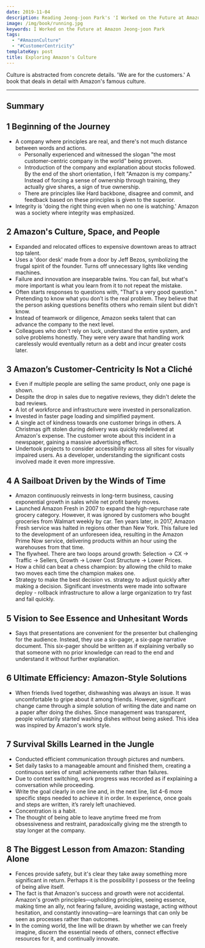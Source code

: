 ```yaml
---
date: 2019-11-04
description: Reading Jeong-joon Park's 'I Worked on the Future at Amazon'
image: /img/book/running.jpg
keywords: I Worked on the Future at Amazon Jeong-joon Park
tags:
  - "#AmazonCulture"
  - "#CustomerCentricity"
templateKey: post
title: Exploring Amazon's Culture
---
```

Culture is abstracted from concrete details. 'We are for the customers.' A book that deals in detail with Amazon's famous culture.

---
## Summary

## 1 Beginning of the Journey

- A company where principles are real, and there's not much distance between words and actions.
    - Personally experienced and witnessed the slogan "the most customer-centric company in the world" being proven.
    - Introduction of the company and explanation about stocks followed. By the end of the short orientation, I felt "Amazon is my company." Instead of forcing a sense of ownership through training, they actually give shares, a sign of true ownership.
    - There are principles like Hard backbone, disagree and commit, and feedback based on these principles is given to the superior.
- Integrity is 'doing the right thing even when no one is watching.' Amazon was a society where integrity was emphasized.

## 2 Amazon's Culture, Space, and People

- Expanded and relocated offices to expensive downtown areas to attract top talent.
- Uses a 'door desk' made from a door by Jeff Bezos, symbolizing the frugal spirit of the founder. Turns off unnecessary lights like vending machines.
- Failure and innovation are inseparable twins. You can fail, but what's more important is what you learn from it to not repeat the mistake.
- Often starts responses to questions with, "That's a very good question." Pretending to know what you don’t is the real problem. They believe that the person asking questions benefits others who remain silent but didn't know.
- Instead of teamwork or diligence, Amazon seeks talent that can advance the company to the next level.
- Colleagues who don't rely on luck, understand the entire system, and solve problems honestly. They were very aware that handling work carelessly would eventually return as a debt and incur greater costs later.

## 3 Amazon’s Customer-Centricity Is Not a Cliché

- Even if multiple people are selling the same product, only one page is shown.
- Despite the drop in sales due to negative reviews, they didn't delete the bad reviews.
- A lot of workforce and infrastructure were invested in personalization.
- Invested in faster page loading and simplified payment.
- A single act of kindness towards one customer brings in others. A Christmas gift stolen during delivery was quickly redelivered at Amazon's expense. The customer wrote about this incident in a newspaper, gaining a massive advertising effect.
- Undertook projects to consider accessibility across all sites for visually impaired users. As a developer, understanding the significant costs involved made it even more impressive.

## 4 A Sailboat Driven by the Winds of Time

- Amazon continuously reinvests in long-term business, causing exponential growth in sales while net profit barely moves.
- Launched Amazon Fresh in 2007 to expand the high-repurchase rate grocery category. However, it was ignored by customers who bought groceries from Walmart weekly by car. Ten years later, in 2017, Amazon Fresh service was halted in regions other than New York. This failure led to the development of an unforeseen idea, resulting in the Amazon Prime Now service, delivering products within an hour using the warehouses from that time.
- The flywheel. There are two loops around growth: Selection → CX → Traffic → Sellers, Growth → Lower Cost Structure → Lower Prices.
- How a child can beat a chess champion: by allowing the child to make two moves each time the champion makes one.
- Strategy to make the best decision vs. strategy to adjust quickly after making a decision. Significant investments were made into software deploy - rollback infrastructure to allow a large organization to try fast and fail quickly.

## 5 Vision to See Essence and Unhesitant Words

- Says that presentations are convenient for the presenter but challenging for the audience. Instead, they use a six-pager, a six-page narrative document. This six-pager should be written as if explaining verbally so that someone with no prior knowledge can read to the end and understand it without further explanation.

## 6 Ultimate Efficiency: Amazon-Style Solutions

- When friends lived together, dishwashing was always an issue. It was uncomfortable to gripe about it among friends. However, significant change came through a simple solution of writing the date and name on a paper after doing the dishes. Since management was transparent, people voluntarily started washing dishes without being asked. This idea was inspired by Amazon's work style.

## 7 Survival Skills Learned in the Jungle

- Conducted efficient communication through pictures and numbers.
- Set daily tasks to a manageable amount and finished them, creating a continuous series of small achievements rather than failures.
- Due to context switching, work progress was recorded as if explaining a conversation while proceeding.
- Write the goal clearly in one line and, in the next line, list 4-6 more specific steps needed to achieve it in order. In experience, once goals and steps are written, it’s rarely left unachieved.
- Concentration is a habit.
- The thought of being able to leave anytime freed me from obsessiveness and restraint, paradoxically giving me the strength to stay longer at the company.

## 8 The Biggest Lesson from Amazon: Standing Alone

- Fences provide safety, but it's clear they take away something more significant in return. Perhaps it is the possibility I possess or the feeling of being alive itself.
- The fact is that Amazon's success and growth were not accidental. Amazon's growth principles—upholding principles, seeing essence, making time an ally, not fearing failure, avoiding wastage, acting without hesitation, and constantly innovating—are learnings that can only be seen as processes rather than outcomes.
- In the coming world, the line will be drawn by whether we can freely imagine, discern the essential needs of others, connect effective resources for it, and continually innovate.